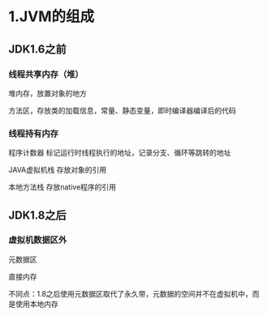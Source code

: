 # 1.JVM的组成

## JDK1.6之前

### 线程共享内存（堆）

堆内存，放置对象的地方

方法区，存放类的加载信息，常量、静态变量，即时编译器编译后的代码

### 线程持有内存

程序计数器 标记运行时线程执行的地址，记录分支、循环等跳转的地址

JAVA虚拟机栈 存放对象的引用

本地方法栈 存放native程序的引用

## JDK1.8之后

### 虚拟机数据区外

元数据区

直接内存

不同点：1.8之后使用元数据区取代了永久带，元数据的空间并不在虚拟机中，而是使用本地内存
